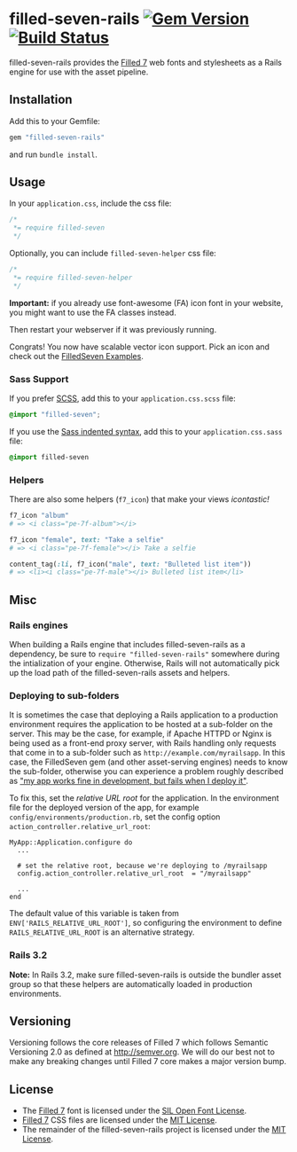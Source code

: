# filled-seven-rails [![Gem Version](http://img.shields.io/gem/v/filled-seven-rails.svg)](https://rubygems.org/gems/filled-seven-rails) [![Build Status](https://secure.travis-ci.org/bimovidia/filled-seven-rails.svg)](http://travis-ci.org/bimovidia/filled-seven-rails)

filled-seven-rails provides the
[Filled 7](http://www.pixeden.com/icon-fonts/filled-7-icon-font-set) web fonts and
stylesheets as a Rails engine for use with the asset pipeline.

## Installation

Add this to your Gemfile:

```ruby
gem "filled-seven-rails"
```

and run `bundle install`.

## Usage

In your `application.css`, include the css file:

```css
/*
 *= require filled-seven
 */
```

Optionally, you can include `filled-seven-helper` css file:

```css
/*
 *= require filled-seven-helper
 */
```

**Important:** if you already use font-awesome (FA) icon font in your website, you might want to use the FA classes instead.

Then restart your webserver if it was previously running.

Congrats! You now have scalable vector icon support. Pick an icon and check out the
[FilledSeven Examples](http://themes-pixeden.com/font-demos/7-filled/index.html).

### Sass Support

If you prefer [SCSS](http://sass-lang.com/documentation/file.SASS_REFERENCE.html), add this to your
`application.css.scss` file:

```scss
@import "filled-seven";
```

If you use the
[Sass indented syntax](http://sass-lang.com/docs/yardoc/file.INDENTED_SYNTAX.html),
add this to your `application.css.sass` file:

```sass
@import filled-seven
```

### Helpers

There are also some helpers (`f7_icon`) that make your
views _icontastic!_

```ruby
f7_icon "album"
# => <i class="pe-7f-album"></i>

f7_icon "female", text: "Take a selfie"
# => <i class="pe-7f-female"></i> Take a selfie

content_tag(:li, f7_icon("male", text: "Bulleted list item"))
# => <li><i class="pe-7f-male"></i> Bulleted list item</li>
```

## Misc

### Rails engines

When building a Rails engine that includes filled-seven-rails as a dependency,
be sure to `require "filled-seven-rails"` somewhere during the intialization of
your engine. Otherwise, Rails will not automatically pick up the load path of
the filled-seven-rails assets and helpers.

### Deploying to sub-folders

It is sometimes the case that deploying a Rails application to a production
environment requires the application to be hosted at a sub-folder on the server.
This may be the case, for example, if Apache HTTPD or Nginx is being used as a
front-end proxy server, with Rails handling only requests that come in to a sub-folder
such as `http://example.com/myrailsapp`. In this case, the
FilledSeven gem (and other asset-serving engines) needs to know the sub-folder,
otherwise you can experience a problem roughly described as ["my app works
fine in development, but fails when I deploy
it"](https://github.com/bimovidia/filled-seven-rails/issues/74).

To fix this, set the *relative URL root* for the application. In the
environment file for the deployed version of the app, for example
`config/environments/production.rb`,
set the config option `action_controller.relative_url_root`:

    MyApp::Application.configure do
      ...

      # set the relative root, because we're deploying to /myrailsapp
      config.action_controller.relative_url_root  = "/myrailsapp"

      ...
    end

The default value of this variable is taken from `ENV['RAILS_RELATIVE_URL_ROOT']`,
so configuring the environment to define `RAILS_RELATIVE_URL_ROOT` is an alternative strategy.

### Rails 3.2

**Note:** In Rails 3.2, make sure filled-seven-rails is outside the bundler asset group
so that these helpers are automatically loaded in production environments.

## Versioning

Versioning follows the core releases of Filled 7 which follows Semantic
Versioning 2.0 as defined at <http://semver.org>. We will do our best not to
make any breaking changes until Filled 7 core makes a major version bump.

## License

* The [Filled 7](http://www.pixeden.com/icon-fonts/filled-7-icon-font-set) font is
  licensed under the [SIL Open Font License](http://scripts.sil.org/OFL).
* [Filled 7](http://github.com/bimovidia/filled-seven-rails) CSS files are
  licensed under the [MIT License](http://opensource.org/licenses/mit-license.html).
* The remainder of the filled-seven-rails project is licensed under the
  [MIT License](http://opensource.org/licenses/mit-license.html).
